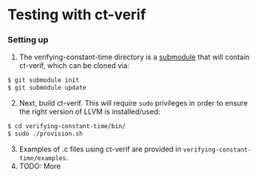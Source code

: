 # Testing with ct-verif

### Setting up 
1. The verifying-constant-time directory is a [submodule](https://git-scm.com/book/en/v2/Git-Tools-Submodules) that will contain ct-verif, which can be cloned via:
```sh
$ git submodule init
$ git submodule update
```
2. Next, build ct-verif. This will require `sudo` privileges in order to ensure the right version of LLVM is installed/used:
```sh
$ cd verifying-constant-time/bin/
$ sudo ./provision.sh 
```
3. Examples of .c files using ct-verif are provided in `verifying-constant-time/examples`.
4. TODO: More

